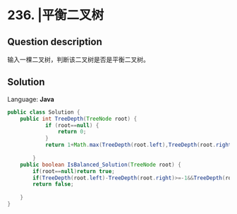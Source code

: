 # 236. |平衡二叉树

## Question description


输入一棵二叉树，判断该二叉树是否是平衡二叉树。


## Solution

Language: **Java**

```Java
public class Solution {
    public int TreeDepth(TreeNode root) {
            if (root==null) {
                return 0;
            }
            return 1+Math.max(TreeDepth(root.left),TreeDepth(root.right));
            
        }
    public boolean IsBalanced_Solution(TreeNode root) {
        if(root==null)return true;
        if(TreeDepth(root.left)-TreeDepth(root.right)>=-1&&TreeDepth(root.left)-TreeDepth(root.right)<=1)return true;
        return false;
            
    }
}
```


